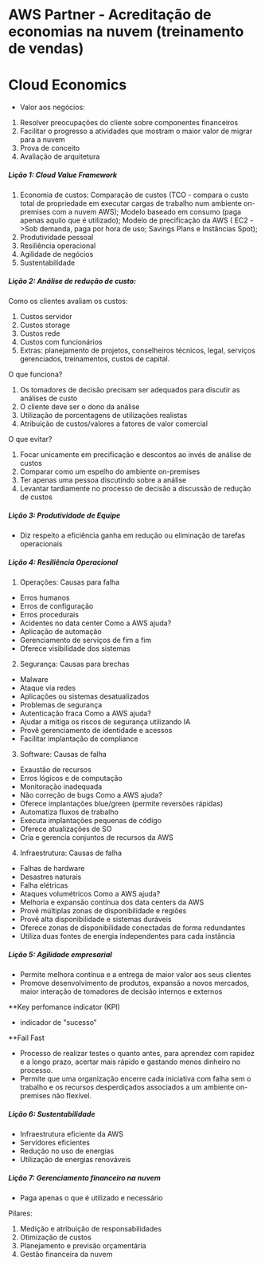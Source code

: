 # AWS Partner - Acreditação de economias na nuvem (treinamento de vendas)

# Cloud Economics
- Valor aos negócios:
1. Resolver preocupações do cliente sobre componentes financeiros
2. Facilitar o progresso a atividades que mostram o maior valor de migrar para a nuvem
3. Prova de conceito
4. Avaliação de arquitetura
##### Lição 1: Cloud Value Framework
1. Economia de custos: Comparação de custos (TCO - compara o custo total de propriedade em executar cargas de trabalho num ambiente on-premises com a nuvem AWS); Modelo baseado em consumo (paga apenas aquilo que é utilizado); Modelo de precificação da AWS ( EC2 ->Sob demanda, paga por hora de uso; Savings Plans e Instâncias Spot); 
2. Produtividade pessoal
3. Resiliência operacional
4. Agilidade de negócios
5. Sustentabilidade
##### Lição 2: Análise de redução de custo: 
Como os clientes avaliam os custos:
1. Custos servidor
2. Custos storage
3. Custos rede 
4. Custos com funcionários
5. Extras: planejamento de projetos, conselheiros técnicos, legal, serviços gerenciados, treinamentos, custos de capital.

O que funciona?
1. Os tomadores de decisão precisam ser adequados para discutir as análises de custo
2. O cliente deve ser o dono da análise
3. Utilização de porcentagens de utilizações realistas
4. Atribuição de custos/valores a fatores de valor comercial

O que evitar?
1. Focar unicamente em precificação e descontos ao invés de análise de custos
2. Comparar como um espelho do ambiente on-premises
3. Ter apenas uma pessoa discutindo sobre a análise 
4. Levantar tardiamente no processo de decisão a discussão de redução de custos

##### Lição 3: Produtividade de Equipe
- Diz respeito a eficiência ganha em redução ou eliminação de tarefas operacionais

##### Lição 4: Resiliência Operacional
1. Operações: Causas para falha
- Erros humanos
- Erros de configuração
- Erros procedurais
- Acidentes no data center
Como a AWS ajuda?
- Aplicação de automação
- Gerenciamento de serviços de fim a fim
- Oferece visibilidade dos sistemas

2. Segurança: Causas para brechas
- Malware 
- Ataque via redes
- Aplicações ou sistemas desatualizados
- Problemas de segurança
- Autenticação fraca 
Como a AWS ajuda?
- Ajudar a mitiga os riscos de segurança utilizando IA
- Provê gerenciamento de identidade e acessos
- Facilitar implantação de compliance

3. Software: Causas de falha
- Exaustão de recursos
- Erros lógicos e de computação
- Monitoração inadequada
- Não correção de bugs
Como a AWS ajuda?
- Oferece implantações blue/green (permite reversões rápidas)
- Automatiza fluxos de trabalho
- Executa implantações pequenas de código
- Oferece atualizações de SO
- Cria e gerencia conjuntos de recursos da AWS

4. Infraestrutura: Causas de falha
- Falhas de hardware
- Desastres naturais
- Falha elétricas
- Ataques volumétricos 
Como a AWS ajuda?
- Melhoria e expansão contínua dos data centers da AWS
- Provê múltiplas zonas de disponibilidade e regiões
- Provê alta disponibilidade e sistemas duráveis
- Oferece zonas de disponibilidade conectadas de forma redundantes
- Utiliza duas fontes de energia independentes para cada instância


##### Lição 5: Agilidade empresarial
- Permite melhora contínua e a entrega de maior valor aos seus clientes
- Promove desenvolvimento de produtos, expansão a novos mercados, maior interação de tomadores de decisão internos e externos

**Key perfomance indicator (KPI)
- indicador de "sucesso"

**Fail Fast
- Processo de realizar testes o quanto antes, para aprendez com rapidez e a longo prazo, acertar mais rápido e gastando menos dinheiro no processo. 
- Permite que uma organização encerre cada iniciativa com falha sem o trabalho e os recursos desperdiçados associados a um ambiente on-premises não flexível.


##### Lição 6: Sustentabilidade
- Infraestrutura eficiente da AWS
- Servidores eficientes
- Redução no uso de energias
- Utilização de energias renováveis


##### Lição 7: Gerenciamento financeiro na nuvem
- Paga apenas o que é utilizado e necessário

Pilares: 
1. Medição e atribuição de responsabilidades
2. Otimização de custos
3. Planejamento e previsão orçamentária
4. Gestão financeira da nuvem 



